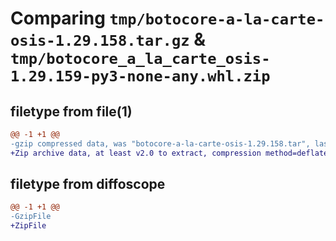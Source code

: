 # Comparing `tmp/botocore-a-la-carte-osis-1.29.158.tar.gz` & `tmp/botocore_a_la_carte_osis-1.29.159-py3-none-any.whl.zip`

## filetype from file(1)

```diff
@@ -1 +1 @@
-gzip compressed data, was "botocore-a-la-carte-osis-1.29.158.tar", last modified: Thu Jun 22 01:26:05 2023, max compression
+Zip archive data, at least v2.0 to extract, compression method=deflate
```

## filetype from diffoscope

```diff
@@ -1 +1 @@
-GzipFile
+ZipFile
```

